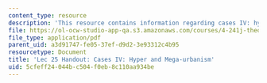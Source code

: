 ```yaml
---
content_type: resource
description: 'This resource contains information regarding cases IV: hyper and mega-urbanism.'
file: https://ol-ocw-studio-app-qa.s3.amazonaws.com/courses/4-241j-theory-of-city-form-spring-2013/5cfeff24044bc504f0eb8c110aa934be_MIT4_241JS13_handout25.pdf
file_type: application/pdf
parent_uid: a3d91747-fe05-37ef-d9d2-3e93312c4b95
resourcetype: Document
title: 'Lec 25 Handout: Cases IV: Hyper and Mega-urbanism'
uid: 5cfeff24-044b-c504-f0eb-8c110aa934be
---
```

